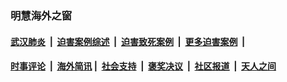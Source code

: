 
### 明慧海外之窗

####  [武汉肺炎](indexes/365.md?t=06211901) &nbsp;|&nbsp;  [迫害案例综述](indexes/328.md?t=06211901) &nbsp;|&nbsp; [迫害致死案例](indexes/277.md?t=06211901)  &nbsp;|&nbsp; [更多迫害案例](indexes/81.md?t=06211901)  &nbsp;|&nbsp; 
####  [时事评论](indexes/19.md?t=06211901) &nbsp;|&nbsp; [海外简讯](indexes/245.md?t=06211901)&nbsp;|&nbsp;  [社会支持](indexes/140.md?t=06211901) &nbsp;|&nbsp; [褒奖决议](indexes/282.md?t=06211901) &nbsp;|&nbsp; [社区报道](indexes/91.md?t=06211901)  &nbsp;|&nbsp; [天人之间](indexes/78.md?t=06211901) 

